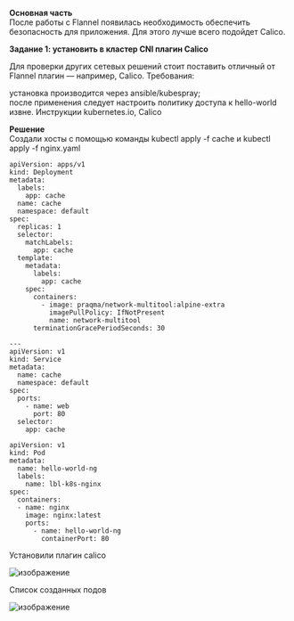**Основная часть**     
После работы с Flannel появилась необходимость обеспечить безопасность для приложения. Для этого лучше всего подойдет Calico.       
    
**Задание 1: установить в кластер CNI плагин Calico**     
   
Для проверки других сетевых решений стоит поставить отличный от Flannel плагин — например, Calico. Требования:   
    
установка производится через ansible/kubespray;   
после применения следует настроить политику доступа к hello-world извне. Инструкции kubernetes.io, Calico    
 
    
**Решение**   
Создали хосты с помощью команды kubectl apply -f cache и kubectl apply -f nginx.yaml
     
```
apiVersion: apps/v1
kind: Deployment
metadata:
  labels:
    app: cache
  name: cache
  namespace: default
spec:
  replicas: 1
  selector:
    matchLabels:
      app: cache
  template:
    metadata:
      labels:
        app: cache
    spec:
      containers:
        - image: praqma/network-multitool:alpine-extra
          imagePullPolicy: IfNotPresent
          name: network-multitool
      terminationGracePeriodSeconds: 30

---
apiVersion: v1
kind: Service
metadata:
  name: cache
  namespace: default
spec:
  ports:
    - name: web
      port: 80
  selector:
    app: cache
```
    
```
apiVersion: v1
kind: Pod
metadata:
  name: hello-world-ng
  labels:
    name: lbl-k8s-nginx
spec:
  containers:
  - name: nginx
    image: nginx:latest
    ports:
      - name: hello-world-ng
        containerPort: 80
 ```   
    
        
Установили плагин calico    
    
![изображение](https://user-images.githubusercontent.com/87299405/176406653-9a3e7698-fa51-4b24-b9d3-9f1ad126b114.png)    

Список созданных подов    
    
![изображение](https://user-images.githubusercontent.com/87299405/176407019-e71856b3-6106-4ec6-a2fe-12fa459dc785.png)    
    


